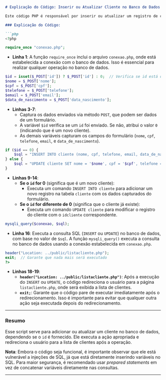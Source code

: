 ```markdown
# Explicação do Código: Inserir ou Atualizar Cliente no Banco de Dados

Este código PHP é responsável por inserir ou atualizar um registro de cliente no banco de dados. Ele verifica se o `id` do cliente está presente e, com base nisso, decide se deve executar um `INSERT` (para criar um novo cliente) ou um `UPDATE` (para modificar um cliente existente).

### Explicação do Código:

```php
<?php

require_once "conexao.php";
```

- **Linha 1**: A função `require_once` inclui o arquivo `conexao.php`, onde está estabelecida a conexão com o banco de dados. Isso é essencial para realizar qualquer operação no banco de dados.

```php
$id = isset($_POST['id']) ? $_POST['id'] : 0;  // Verifica se id está definido
$nome = $_POST['nome'];
$cpf = $_POST['cpf'];
$telefone = $_POST['telefone'];
$email = $_POST['email'];
$data_de_nascimento = $_POST['data_nascimento'];
```

- **Linhas 3-7**: 
  - Captura os dados enviados via método `POST`, que podem ser dados de um formulário.
  - A variável `$id` verifica se um `id` foi enviado. Se não, atribui o valor `0` (indicando que é um novo cliente). 
  - As demais variáveis capturam os campos do formulário (`nome`, `cpf`, `telefone`, `email`, e `data_de_nascimento`).

```php
if ($id == 0) {
    $sql = "INSERT INTO cliente (nome, cpf, telefone, email, data_de_nascimento) VALUES ('$nome', '$cpf', '$telefone', '$email', '$data_de_nascimento')";
} else {
    $sql = "UPDATE cliente SET nome = '$nome', cpf = '$cpf', telefone = '$telefone', email = '$email', data_de_nascimento = '$data_de_nascimento' WHERE idcliente = $id";
}
```

- **Linhas 9-14**:
  - **Se o `id` for 0** (significa que é um novo cliente):
    - Executa um comando `INSERT INTO cliente` para adicionar um novo registro na tabela `cliente` com os dados capturados do formulário.
  - **Se o `id` for diferente de 0** (significa que o cliente já existe):
    - Executa um comando `UPDATE cliente` para modificar o registro do cliente com o `idcliente` correspondente.

```php
mysqli_query($conexao, $sql);
```

- **Linha 16**: Executa a consulta SQL (`INSERT` ou `UPDATE`) no banco de dados, com base no valor de `$sql`. A função `mysqli_query()` executa a consulta no banco de dados usando a conexão estabelecida em `conexao.php`.

```php
header("Location: ../public/listacliente.php");
exit;  // Garante que nada mais será executado
?>
```

- **Linhas 18-19**:
  - **`header("Location: ../public/listacliente.php")`**: Após a execução do `INSERT` ou `UPDATE`, o código redireciona o usuário para a página `listacliente.php`, onde será exibida a lista de clientes.
  - **`exit;`**: Garante que o código pare de executar imediatamente após o redirecionamento. Isso é importante para evitar que qualquer outra ação seja executada depois do redirecionamento.

---

### Resumo

Esse script serve para adicionar ou atualizar um cliente no banco de dados, dependendo se o `id` é fornecido. Ele executa a ação apropriada e redireciona o usuário para a lista de clientes após a operação.

**Nota**: Embora o código seja funcional, é importante observar que ele está vulnerável a injeções de SQL, já que está diretamente inserindo variáveis no SQL. Para maior segurança, é recomendado usar *prepared statements* em vez de concatenar variáveis diretamente nas consultas.

---
